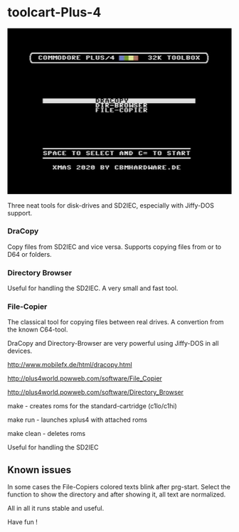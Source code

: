 # toolcart-Plus-4
![screenshot](https://github.com/cbmuser/toolcart-Plus-4/blob/main/toolcart.jpg) 

Three neat tools for disk-drives and SD2IEC, especially with Jiffy-DOS support.

### DraCopy

Copy files from SD2IEC and vice versa. Supports copying files from or to D64 or folders.  

### Directory Browser

Useful for handling the SD2IEC. A very small and fast tool.

### File-Copier

The classical tool for copying files between real drives. A convertion from the known C64-tool.


DraCopy and Directory-Browser are very powerful using Jiffy-DOS in all devices.


http://www.mobilefx.de/html/dracopy.html

http://plus4world.powweb.com/software/File_Copier

http://plus4world.powweb.com/software/Directory_Browser


make       - creates roms for the standard-cartridge (c1lo/c1hi)

make run   - launches xplus4 with attached roms

make clean - deletes roms

Useful for handling the SD2IEC

## Known issues

In some cases the File-Copiers colored texts blink after prg-start. Select the function to show the directory and after showing it, all text are normalized. 

All in all it runs stable and useful.

Have fun !








